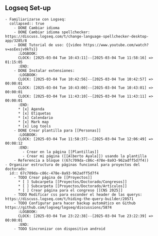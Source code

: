 ## Logseq Set-up
	- Familiarizarse con Logseq:
	  collapsed:: true
		- DONE Cambiar idioma
		- DONE Cambiar idioma spellchecker: https://discuss.logseq.com/t/change-language-spellchecker-desktop-app/3285/8
		- DONE Tutorial de uso: {{video https://www.youtube.com/watch?v=asEesjv0kTs}}
		  :LOGBOOK:
		  CLOCK: [2025-03-04 Tue 10:43:11]--[2025-03-04 Tue 11:58:16] =>  01:15:05
		  :END:
		- DONE Instalar extensiones:
		  :LOGBOOK:
		  CLOCK: [2025-03-04 Tue 10:42:56]--[2025-03-04 Tue 10:42:57] =>  00:00:01
		  CLOCK: [2025-03-04 Tue 10:43:00]--[2025-03-04 Tue 10:43:01] =>  00:00:01
		  CLOCK: [2025-03-04 Tue 11:43:10]--[2025-03-04 Tue 11:43:11] =>  00:00:01
		  :END:
		  * [x] Agenda
		  * [x] Etiquetas
		  * [x] Calendario
		  * [x] Mark map
		  * [x] Log tools
		- DONE Crear plantilla para [[Personas]]
		  :LOGBOOK:
		  CLOCK: [2025-03-04 Tue 11:58:37]--[2025-03-04 Tue 12:06:49] =>  00:08:12
		  :END:
			- Crear en la página [[Plantillas]]
			- Crear mi página ([[Alberto Ayala]]) usando la plantilla
		- Referencia a bloque ((67c709da-c86c-478e-8a93-962adff5d7f4))
	- Organizar estructura de páginas funcional para proyectos del doctorado:
	  id:: 67c709da-c86c-478e-8a93-962adff5d7f4
		- TODO Crear página de [[Proyectos]]
		  * [ ] Subcarpeta [[Proyectos/Doctorado/Congresos]]
		  * [ ] Subcarpeta [[Proyectos/Doctorado/Artículos]]
		  * [ ] Crear página para el congreso [[CNS 2025]]
		- TODO Modificar css para esconder el header de las querys: https://discuss.logseq.com/t/hiding-the-query-builder/20571
		- TODO Configurar para hacer backup automático en Github https://github.com/logseq/logseq/discussions/5874
		  :LOGBOOK:
		  CLOCK: [2025-03-04 Tue 23:22:38]--[2025-03-04 Tue 23:22:39] =>  00:00:01
		  :END:
		- TODO Sincronizar con dispositivo android